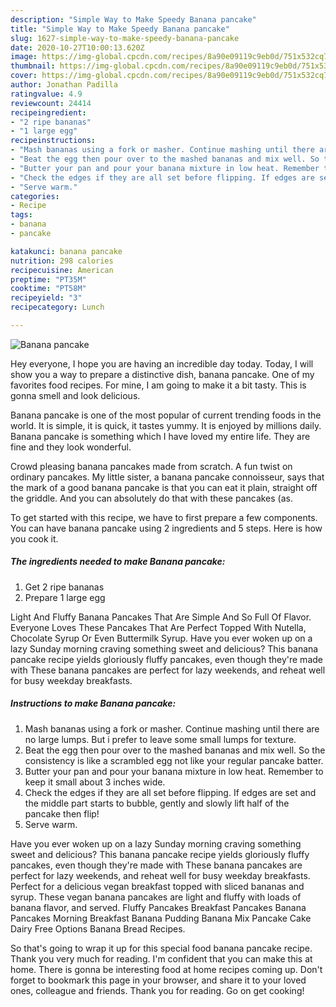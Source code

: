 ```yaml
---
description: "Simple Way to Make Speedy Banana pancake"
title: "Simple Way to Make Speedy Banana pancake"
slug: 1627-simple-way-to-make-speedy-banana-pancake
date: 2020-10-27T10:00:13.620Z
image: https://img-global.cpcdn.com/recipes/8a90e09119c9eb0d/751x532cq70/banana-pancake-recipe-main-photo.jpg
thumbnail: https://img-global.cpcdn.com/recipes/8a90e09119c9eb0d/751x532cq70/banana-pancake-recipe-main-photo.jpg
cover: https://img-global.cpcdn.com/recipes/8a90e09119c9eb0d/751x532cq70/banana-pancake-recipe-main-photo.jpg
author: Jonathan Padilla
ratingvalue: 4.9
reviewcount: 24414
recipeingredient:
- "2 ripe bananas"
- "1 large egg"
recipeinstructions:
- "Mash bananas using a fork or masher. Continue mashing until there are no large lumps. But i prefer to leave some small lumps for texture."
- "Beat the egg then pour over to the mashed bananas and mix well. So the consistency is like a scrambled egg not like your regular pancake batter."
- "Butter your pan and pour your banana mixture in low heat. Remember to keep it small about 3 inches wide."
- "Check the edges if they are all set before flipping. If edges are set and the middle part starts to bubble, gently and slowly lift half of the pancake then flip!"
- "Serve warm."
categories:
- Recipe
tags:
- banana
- pancake

katakunci: banana pancake 
nutrition: 298 calories
recipecuisine: American
preptime: "PT35M"
cooktime: "PT58M"
recipeyield: "3"
recipecategory: Lunch

---
```



![Banana pancake](https://img-global.cpcdn.com/recipes/8a90e09119c9eb0d/751x532cq70/banana-pancake-recipe-main-photo.jpg)

Hey everyone, I hope you are having an incredible day today. Today, I will show you a way to prepare a distinctive dish, banana pancake. One of my favorites food recipes. For mine, I am going to make it a bit tasty. This is gonna smell and look delicious.

Banana pancake is one of the most popular of current trending foods in the world. It is simple, it is quick, it tastes yummy. It is enjoyed by millions daily. Banana pancake is something which I have loved my entire life. They are fine and they look wonderful.

Crowd pleasing banana pancakes made from scratch. A fun twist on ordinary pancakes. My little sister, a banana pancake connoisseur, says that the mark of a good banana pancake is that you can eat it plain, straight off the griddle. And you can absolutely do that with these pancakes (as.


To get started with this recipe, we have to first prepare a few components. You can have banana pancake using 2 ingredients and 5 steps. Here is how you cook it.

<!--inarticleads1-->

##### The ingredients needed to make Banana pancake:

1. Get 2 ripe bananas
1. Prepare 1 large egg


Light And Fluffy Banana Pancakes That Are Simple And So Full Of Flavor. Everyone Loves These Pancakes That Are Perfect Topped With Nutella, Chocolate Syrup Or Even Buttermilk Syrup. Have you ever woken up on a lazy Sunday morning craving something sweet and delicious? This banana pancake recipe yields gloriously fluffy pancakes, even though they&#39;re made with These banana pancakes are perfect for lazy weekends, and reheat well for busy weekday breakfasts. 

<!--inarticleads2-->

##### Instructions to make Banana pancake:

1. Mash bananas using a fork or masher. Continue mashing until there are no large lumps. But i prefer to leave some small lumps for texture.
1. Beat the egg then pour over to the mashed bananas and mix well. So the consistency is like a scrambled egg not like your regular pancake batter.
1. Butter your pan and pour your banana mixture in low heat. Remember to keep it small about 3 inches wide.
1. Check the edges if they are all set before flipping. If edges are set and the middle part starts to bubble, gently and slowly lift half of the pancake then flip!
1. Serve warm.


Have you ever woken up on a lazy Sunday morning craving something sweet and delicious? This banana pancake recipe yields gloriously fluffy pancakes, even though they&#39;re made with These banana pancakes are perfect for lazy weekends, and reheat well for busy weekday breakfasts. Perfect for a delicious vegan breakfast topped with sliced bananas and syrup. These vegan banana pancakes are light and fluffy with loads of banana flavor, and served. Fluffy Pancakes Breakfast Pancakes Banana Pancakes Morning Breakfast Banana Pudding Banana Mix Pancake Cake Dairy Free Options Banana Bread Recipes. 

So that's going to wrap it up for this special food banana pancake recipe. Thank you very much for reading. I'm confident that you can make this at home. There is gonna be interesting food at home recipes coming up. Don't forget to bookmark this page in your browser, and share it to your loved ones, colleague and friends. Thank you for reading. Go on get cooking!
